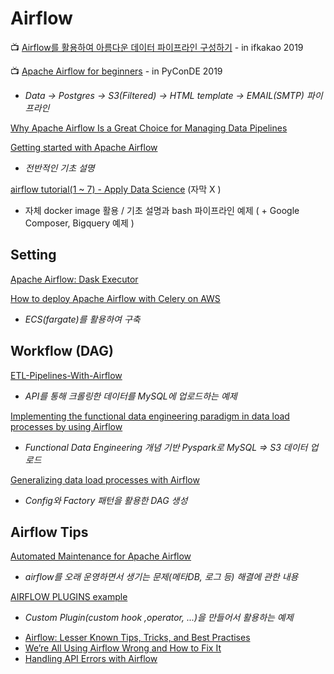# Airflow

📺 [Airflow를 활용하여 아름다운 데이터 파이프라인 구성하기](https://if.kakao.com/2019/program?sessionId=de3ff829-ac4c-4090-9ea1-046df55429a0) - in ifkakao 2019

📺 [Apache Airflow for beginners](https://www.youtube.com/watch?v=YWtfU0MQZ_4) - in PyConDE 2019  
  -  _Data -&gt; Postgres -&gt; S3\(Filtered\) -&gt; HTML template -&gt; EMAIL\(SMTP\) 파이프라인_

[Why Apache Airflow Is a Great Choice for Managing Data Pipelines](https://towardsdatascience.com/why-apache-airflow-is-a-great-choice-for-managing-data-pipelines-48effcce3e41)

[Getting started with Apache Airflow](https://towardsdatascience.com/getting-started-with-apache-airflow-df1aa77d7b1b)  
  -  _전반적인 기초 설명_

[airflow tutorial\(1 ~ 7\) - Apply Data Science](https://www.applydatascience.com/page2/) \(자막 X \)  
  -  자체 docker image 활용 / 기초 설명과 bash 파이프라인 예제 \( + Google Composer, Bigquery 예제 \)

## Setting

[Apache Airflow: Dask Executor](https://medium.com/@bpleines5qa/apache-airflow-dask-executor-17eea5d26a8b)

[How to deploy Apache Airflow with Celery on AWS](https://towardsdatascience.com/how-to-deploy-apache-airflow-with-celery-on-aws-ce2518dbf631)  
  -  _ECS\(fargate\)를 활용하여 구축_

## Workflow \(DAG\)

[ETL-Pipelines-With-Airflow](http://michael-harmon.com/blog/AirflowETL.html#ETL-Pipelines-With-Airflow)  
  -  _API를 통해 크롤링한 데이터를 MySQL에 업로드하는 예제_

[Implementing the functional data engineering paradigm in data load processes by using Airflow](https://towardsdatascience.com/implementing-the-functional-data-engineering-paradigm-in-data-load-processes-by-using-airflow-61d3bae486b0)  
  -  _Functional Data Engineering 개념 기반 Pyspark로 MySQL =&gt; S3 데이터 업로드_

[Generalizing data load processes with Airflow](https://towardsdatascience.com/generalizing-data-load-processes-with-airflow-a4931788a61f)  
  -  _Config와 Factory 패턴을 활용한 DAG 생성_

## Airflow Tips

[Automated Maintenance for Apache Airflow](https://blog.clairvoyantsoft.com/automated-maintenance-for-apache-airflow-8d844f32737d)  
  -  _airflow를 오래 운영하면서 생기는 문제\(메타DB, 로그 등\) 해결에 관한 내용_

[AIRFLOW PLUGINS example](https://adataguru.net/airflow-plugins/)  
  -  _Custom Plugin\(custom hook ,operator, ...\)을 만들어서 활용하는 예제_

* [Airflow: Lesser Known Tips, Tricks, and Best Practises](https://medium.com/datareply/airflow-lesser-known-tips-tricks-and-best-practises-cf4d4a90f8f) 
* [We’re All Using Airflow Wrong and How to Fix It](https://medium.com/bluecore-engineering/were-all-using-airflow-wrong-and-how-to-fix-it-a56f14cb0753) 
* [Handling API Errors with Airflow](https://medium.com/stashaway-engineering/handling-api-errors-with-airflow-79738868d663) 

